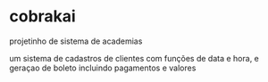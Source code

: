 # cobrakai
projetinho de sistema de academias

um sistema de cadastros de clientes com funções de data e hora, e geraçao de boleto incluindo pagamentos e valores
